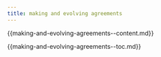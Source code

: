 ```yaml
---
title: making and evolving agreements
---
```



{{making-and-evolving-agreements--content.md}}

{{making-and-evolving-agreements--toc.md}}
